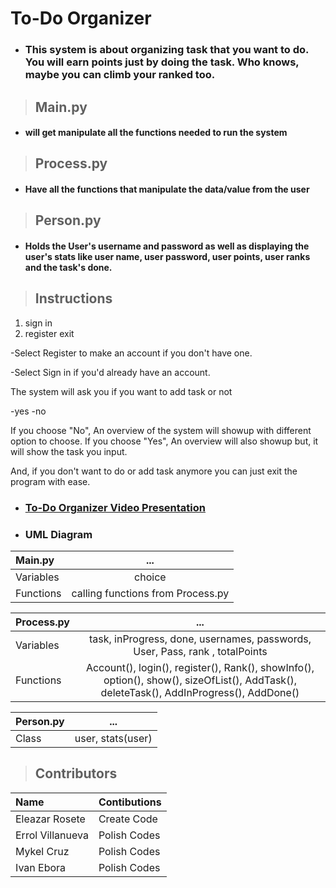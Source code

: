 # **To-Do Organizer**

- ### This system is about organizing task that you want to do. You will earn points just by doing the task. Who knows, maybe you can climb your ranked too.

> ## **Main.py**

- #### will get manipulate all the functions needed to run the system

> ## **Process.py**

- #### Have all the functions that manipulate the data/value from the user 

> ## **Person.py**

- #### Holds the User's username and password as well as displaying the user's stats like user name, user password, user points, user ranks and the task's done.

> ## **Instructions**
  1. sign in
  2. register
     exit

-Select Register to make an account if you don't have one.

-Select Sign in if you'd already have an account.

The system will ask you if you want to add task or not

-yes
-no
  
  If you choose "No", An overview of the system will showup with different option to choose.
  If you choose "Yes", An overview will also showup but, it will show the task you input. 
  
And, if you don't want to do or add task anymore you can just exit the program with ease.
  
      
- ### [**To-Do Organizer Video Presentation**](https://youtu.be/dp9IYkGYEF0)

- ### **UML Diagram**
| Main.py |...|
|:---|:--:|
|Variables| choice|
| Functions | calling functions from Process.py|

| Process.py |...|
|:---|:--:|
|Variables| task, inProgress, done, usernames, passwords, User, Pass, rank , totalPoints|
| Functions | Account(), login(), register(), Rank(), showInfo(), option(), show(), sizeOfList(), AddTask(), deleteTask(), AddInProgress(), AddDone()|

| Person.py |...|
|:---|:--:|
|Class| user, stats(user)|

> ## **Contributors**

| Name | Contibutions |
|:---| :---|
| Eleazar Rosete | Create Code |
| Errol Villanueva | Polish Codes |
| Mykel Cruz | Polish Codes |
| Ivan Ebora | Polish Codes |
